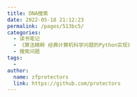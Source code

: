 ```yaml
---
title: DNA搜索
date: 2022-05-18 21:12:23
permalink: /pages/513bc5/
categories:
  - 读书笔记
  - 《算法精粹 经典计算机科学问题的Python实现》
  - 搜索问题
tags:
  - 
author: 
  name: zfprotectors
  link: https://github.com/protectors
---
```

